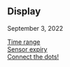 ## Display  
September 3, 2022  
  
[Time range](../TimeButtons.md)  
[Sensor expiry](../Sensor-Expiry.md)  
[Connect the dots!](../Connect-the-dots.md)  
